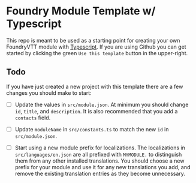 # Foundry Module Template w/ Typescript

This repo is meant to be used as a starting point for creating your own FoundryVTT module with [Typescript][2]. If you are using Github you can get started by clicking the green `Use this template` button in the upper-right.

## Todo

If you have just created a new project with this template there are a few changes you should make to start:

- [ ] Update the values in `src/module.json`. At minimum you should change `id`, `title`, and `description`. It is also recommended that you add a `contacts` field.
- [ ] Update `moduleName` in `src/constants.ts` to match the new `id` in `src/module.json`.
- [ ] Start using a new module prefix for localizations. The localizations in `src/languages/en.json` are all prefixed with `MYMODULE.` to distinguish them from any other installed translations. You should choose a new prefix for your module and use it for any new translations you add, and remove the existing translation entries as they become unnecessary.


[1]: https://foundryvtt.com/
[2]: https://www.typescriptlang.org/